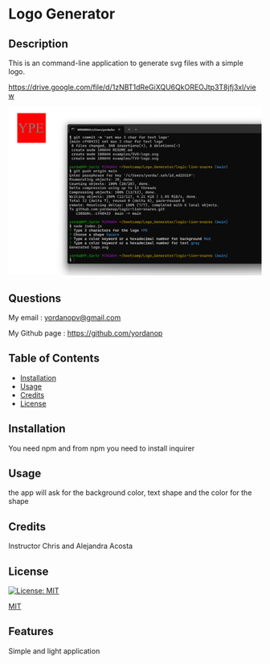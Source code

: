 # Logo Generator
  
  ## Description

  This is an command-line application to generate svg files with a simple logo.

  https://drive.google.com/file/d/1zNBT1dReGiXQU6QkOREOJtp3T8jfj3xl/view

  ![Screenshot with command app run and logo generated](./assets/Usage_screenshot.png)

  ## Questions

  My email : yordanopv@gmail.com
  
  My Github page : https://github.com/yordanop

  ## Table of Contents

- [Installation](#installation)
- [Usage](#usage)
- [Credits](#credits)
- [License](#license)

## Installation

You need npm and from npm you need to install inquirer

## Usage

the app will ask for the background color, text shape and the color for the shape

## Credits

Instructor Chris and Alejandra Acosta

## License

[![License: MIT](https://img.shields.io/badge/License-MIT-yellow.svg)](https://opensource.org/licenses/MIT)

   [MIT](https://choosealicense.com/licenses/mit/)


## Features

Simple and light application


  